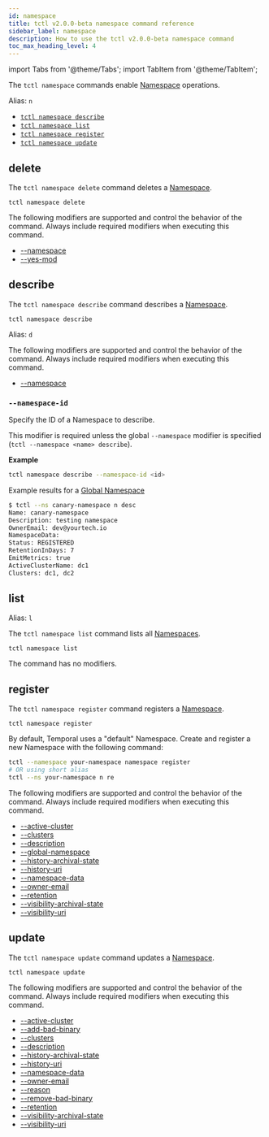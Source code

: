 ```yaml
---
id: namespace
title: tctl v2.0.0-beta namespace command reference
sidebar_label: namespace
description: How to use the tctl v2.0.0-beta namespace command
toc_max_heading_level: 4
---
```


<!-- THIS FILE IS GENERATED. DO NOT EDIT THIS FILE DIRECTLY -->

import Tabs from '@theme/Tabs';
import TabItem from '@theme/TabItem';

The `tctl namespace` commands enable [Namespace](/namespaces#) operations.

Alias: `n`

- [`tctl namespace describe`](/tctl-next/namespace#describe)
- [`tctl namespace list`](/tctl-next/namespace#list)
- [`tctl namespace register`](/tctl-next/namespace#register)
- [`tctl namespace update`](/tctl-next/namespace#update)

## delete

The `tctl namespace delete` command deletes a [Namespace](/namespaces#).

`tctl namespace delete`

The following modifiers are supported and control the behavior of the command.
Always include required modifiers when executing this command.

- [--namespace](/tctl-next/modifiers#--namespace)
- [--yes-mod](/tctl-next/modifiers#--yes-mod)

## describe

The `tctl namespace describe` command describes a [Namespace](/namespaces).

`tctl namespace describe`

Alias: `d`

The following modifiers are supported and control the behavior of the command.
Always include required modifiers when executing this command.

- [--namespace](/tctl-next/modifiers#--namespace)

### `--namespace-id`

Specify the ID of a Namespace to describe.

This modifier is required unless the global `--namespace` modifier is specified (`tctl --namespace <name> describe`).

**Example**

```bash
tctl namespace describe --namespace-id <id>
```

Example results for a [Global Namespace](/namespaces/#global-namespaces)

```bash
$ tctl --ns canary-namespace n desc
Name: canary-namespace
Description: testing namespace
OwnerEmail: dev@yourtech.io
NamespaceData:
Status: REGISTERED
RetentionInDays: 7
EmitMetrics: true
ActiveClusterName: dc1
Clusters: dc1, dc2
```

## list

Alias: `l`

The `tctl namespace list` command lists all [Namespaces](/namespaces#).

`tctl namespace list`

The command has no modifiers.

## register

The `tctl namespace register` command registers a [Namespace](/namespaces#).

`tctl namespace register`

By default, Temporal uses a "default" Namespace.
Create and register a new Namespace with the following command:

```bash
tctl --namespace your-namespace namespace register
# OR using short alias
tctl --ns your-namespace n re
```

The following modifiers are supported and control the behavior of the command.
Always include required modifiers when executing this command.

- [--active-cluster](/tctl-next/modifiers#--active-cluster)
- [--clusters](/tctl-next/modifiers#--clusters)
- [--description](/tctl-next/modifiers#--description)
- [--global-namespace](/tctl-next/modifiers#--global-namespace)
- [--history-archival-state](/tctl-next/modifiers#--history-archival-state)
- [--history-uri](/tctl-next/modifiers#--history-uri)
- [--namespace-data](/tctl-next/modifiers#--namespace-data)
- [--owner-email](/tctl-next/modifiers#--owner-email)
- [--retention](/tctl-next/modifiers#--retention)
- [--visibility-archival-state](/tctl-next/modifiers#--visibility-archival-state)
- [--visibility-uri](/tctl-next/modifiers#--visibility-uri)

## update

The `tctl namespace update` command updates a [Namespace](/namespaces#).

`tctl namespace update`

The following modifiers are supported and control the behavior of the command.
Always include required modifiers when executing this command.

- [--active-cluster](/tctl-next/modifiers#--active-cluster)
- [--add-bad-binary](/tctl-next/modifiers#--add-bad-binary)
- [--clusters](/tctl-next/modifiers#--clusters)
- [--description](/tctl-next/modifiers#--description)
- [--history-archival-state](/tctl-next/modifiers#--history-archival-state)
- [--history-uri](/tctl-next/modifiers#--history-uri)
- [--namespace-data](/tctl-next/modifiers#--namespace-data)
- [--owner-email](/tctl-next/modifiers#--owner-email)
- [--reason](/tctl-next/modifiers#--reason)
- [--remove-bad-binary](/tctl-next/modifiers#--remove-bad-binary)
- [--retention](/tctl-next/modifiers#--retention)
- [--visibility-archival-state](/tctl-next/modifiers#--visibility-archival-state)
- [--visibility-uri](/tctl-next/modifiers#--visibility-uri)
